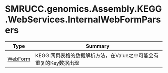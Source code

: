 ﻿
# SMRUCC.genomics.Assembly.KEGG.WebServices.InternalWebFormParsers

|Type|Summary|
|----|-------|
|[WebForm](./WebForm.md)|KEGG 网页表格的数据解析方法，在Value之中可能会有重复的Key数据出现|

